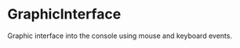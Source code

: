 GraphicInterface
================

Graphic interface into the console using mouse and keyboard events.
